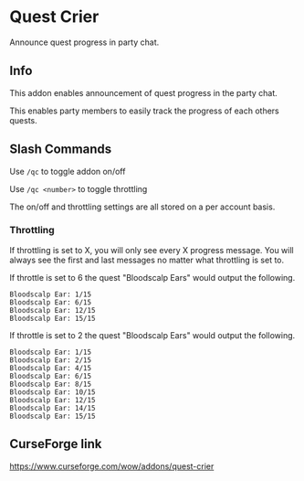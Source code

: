 # Quest Crier
Announce quest progress in party chat.

## Info

This addon enables announcement of quest progress in the party chat.

This enables party members to easily track the progress of each others quests. 

## Slash Commands

Use `/qc` to toggle addon on/off

Use `/qc <number>` to toggle throttling

The on/off and throttling settings are all stored on a per account basis.

### Throttling
If throttling is set to X, you will only see every X progress message. You will always see the first and last messages no matter what throttling is set to.

If throttle is set to 6 the quest "Bloodscalp Ears" would output the following.

    Bloodscalp Ear: 1/15
    Bloodscalp Ear: 6/15
    Bloodscalp Ear: 12/15
    Bloodscalp Ear: 15/15

If throttle is set to 2 the quest "Bloodscalp Ears" would output the following.

    Bloodscalp Ear: 1/15
    Bloodscalp Ear: 2/15
    Bloodscalp Ear: 4/15
    Bloodscalp Ear: 6/15
    Bloodscalp Ear: 8/15
    Bloodscalp Ear: 10/15
    Bloodscalp Ear: 12/15
    Bloodscalp Ear: 14/15
    Bloodscalp Ear: 15/15

## CurseForge link
https://www.curseforge.com/wow/addons/quest-crier
